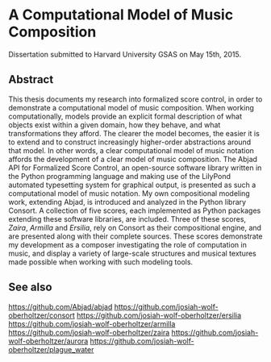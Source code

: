 A Computational Model of Music Composition
==========================================

Dissertation submitted to Harvard University GSAS on May 15th, 2015.

Abstract
--------

This thesis documents my research into formalized score control, in order to
demonstrate a computational model of music composition. When working
computationally, models provide an explicit formal description of what objects
exist within a given domain, how they behave, and what transformations they
afford. The clearer the model becomes, the easier it is to extend and to
construct increasingly higher-order abstractions around that model. In other
words, a clear computational model of music notation affords the development of
a clear model of music composition. The Abjad API for Formalized Score Control,
an open-source software library written in the Python programming language and
making use of the LilyPond automated typesetting system for graphical output,
is presented as such a computational model of music notation. My own
compositional modeling work, extending Abjad, is introduced and analyzed in the
Python library Consort. A collection of five scores, each implemented as Python
packages extending these software libraries, are included. Three of these
scores, *Zaira*, *Armilla* and *Ersilia*, rely on Consort as their
compositional engine, and are presented along with their complete sources.
These scores demonstrate my development as a composer investigating the role of
computation in music, and display a variety of large-scale structures and
musical textures made possible when working with such modeling tools.

See also
--------

https://github.com/Abjad/abjad
https://github.com/josiah-wolf-oberholtzer/consort
https://github.com/josiah-wolf-oberholtzer/ersilia
https://github.com/josiah-wolf-oberholtzer/armilla
https://github.com/josiah-wolf-oberholtzer/zaira
https://github.com/josiah-wolf-oberholtzer/aurora
https://github.com/josiah-wolf-oberholtzer/plague_water

